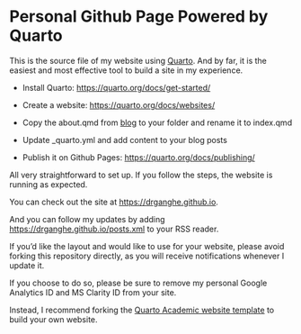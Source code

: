 # Personal Github Page Powered by Quarto
 
This is the source file of my website using [Quarto](https//quarto.org). And by far, it is the easiest and most effective tool to build a site in my experience.

- Install Quarto: <https://quarto.org/docs/get-started/>

- Create a website: <https://quarto.org/docs/websites/>

- Copy the about.qmd from [blog](https://quarto.org/docs/websites/website-blog.html) to your folder and rename it to index.qmd

- Update _quarto.yml and add content to your blog posts

- Publish it on Github Pages: <https://quarto.org/docs/publishing/>

All very straightforward to set up. If you follow the steps, the website is running as expected.

You can check out the site at <https://drganghe.github.io>.

And you can follow my updates by adding <https://drganghe.github.io/posts.xml> to your RSS reader.

If you’d like the layout and would like to use for your website, please avoid forking this repository directly, as you will receive notifications whenever I update it. 

If you choose to do so, please be sure to remove my personal Google Analytics ID and MS Clarity ID from your site. 

Instead, I recommend forking the [Quarto Academic website template](https://github.com/drganghe/quarto-academic-website-template) to build your own website.
